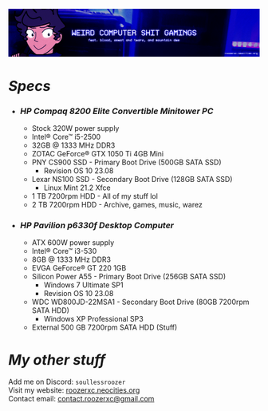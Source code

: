 ![](./stuff/wpcstuff2.png)

# *Specs*
- ### *HP Compaq 8200 Elite Convertible Minitower PC*
  - Stock 320W power supply
  - Intel® Core™ i5-2500
  - 32GB @ 1333 MHz DDR3
  - ZOTAC GeForce® GTX 1050 Ti 4GB Mini
  - PNY CS900 SSD - Primary Boot Drive (500GB SATA SSD)
      - Revision OS 10 23.08
  - Lexar NS100 SSD - Secondary Boot Drive (128GB SATA SSD)
      - Linux Mint 21.2 Xfce
  - 1 TB 7200rpm HDD - All of my stuff lol
  - 2 TB 7200rpm HDD - Archive, games, music, warez
- ### *HP Pavilion p6330f Desktop Computer*
  - ATX 600W power supply
  - Intel® Core™ i3-530
  - 8GB @ 1333 MHz DDR3
  - EVGA GeForce® GT 220 1GB
  - Silicon Power A55 - Primary Boot Drive (256GB SATA SSD)
      - Windows 7 Ultimate SP1
      - Revision OS 10 23.08
  - WDC WD800JD-22MSA1 - Secondary Boot Drive (80GB 7200rpm SATA HDD)
      - Windows XP Professional SP3
  - External 500 GB 7200rpm SATA HDD (Stuff)

# *My other stuff*
Add me on Discord: `soullessroozer`<br>
Visit my website: [roozerxc.neocities.org](https://roozerxc.neocities.org/index.html)<br>
Contact email: [contact.roozerxc@gmail.com](mailto:contact.roozerxc@gmail.com)
